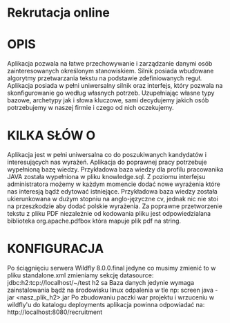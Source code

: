 Rekrutacja online
=================

OPIS
====

Aplikacja pozwala na łatwe przechowywanie i zarządzanie danymi osób zainteresowanych określonym stanowiskiem. 
Silnik posiada wbudowane algorytmy przetwarzania tekstu na podstawie zdefiniowanych reguł. 
Aplikacja posiada w pełni uniwersalny silnik oraz interfejs, który pozwala na skonfigurowanie go według własnych potrzeb. 
Uzupełniając własne typy bazowe, archetypy jak i słowa kluczowe, sami decydujemy jakich osób potrzebujemy w naszej firmie i czego od nich oczekujemy.

KILKA SŁÓW O
============

Aplikacja jest w pełni uniwersalna co do poszukiwanych kandydatów i interesujących nas wyrażeń. 
Aplikacja do poprawnej pracy potrzebuje wypełnioną bazę wiedzy.
Przykładowa baza wiedzy dla profilu pracowanika JAVA została wypełniona w pliku knowledge.sql.
Z poziomu interfejsu administratora możemy w każdym momencie dodać nowe wyrażenia które nas interesją bądź edytować istniejące.
Przykładowa baza wiedzy została ukierunkowana w dużym stopniu na anglo-języczne cv, jednak nic nie stoi na przeszkodzie aby dodać polskie wyrażenia.
Za poprawne przetworzenie tekstu z pliku PDF niezależnie od kodowania pliku jest odpowiedzialana biblioteka org.apache.pdfbox która mapuje plik pdf na string.

KONFIGURACJA
============

Po ściągnięciu serwera Wildfly 8.0.0.final jedyne co musimy zmienić to w pliku standalone.xml zmieniamy sekcję datasource:
<datasource jndi-name="java:/Recruitment" pool-name="Recruitment" enabled="true" use-java-context="true">
    <connection-url>jdbc:h2:tcp://localhost/~/test</connection-url>
    <driver>h2</driver>
    <security>
        <user-name>sa</user-name>
    </security>
</datasource>
Baza danych jedynie wymaga zainstalowania bądź na środowisku linux odpalenia w tle np: screen java -jar <nasz_plik_h2>.jar
Po zbudowaniu paczki war projektu i wrzuceniu w wildfly'u do katalogu deployments aplikacja powinna odpowiadać na: http://localhost:8080/recruitment